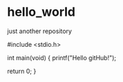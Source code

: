 # hello_world
just another repository

#include <stdio.h>

int main(void)
{
  printf("Hello gitHub!");

  return 0;
}
